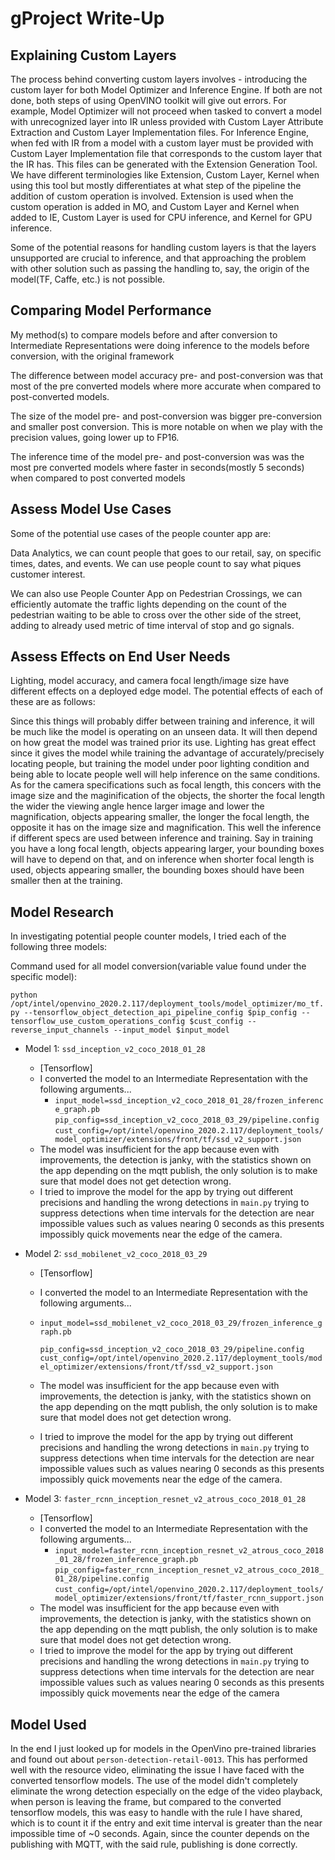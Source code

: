 # gProject Write-Up

## Explaining Custom Layers

The process behind converting custom layers involves - introducing the custom layer for both Model Optimizer and Inference Engine. If both are not done, both steps of using OpenVINO toolkit will give out errors. For example, Model Optimizer will not proceed when tasked to convert a model with unrecognized layer into IR unless provided with Custom Layer Attribute Extraction and Custom Layer Implementation files. For Inference Engine, when fed with IR from a model with a custom layer must be provided with Custom Layer Implementation file that corresponds to the custom layer that the IR has. This files can be generated with the Extension Generation Tool. We have different terminologies like Extension, Custom Layer, Kernel when using this tool but mostly differentiates at what step of the pipeline the addition of custom operation is involved. Extension is used when the custom operation is added in MO, and Custom Layer and Kernel when added to IE, Custom Layer is used for CPU inference, and Kernel for GPU inference.

Some of the potential reasons for handling custom layers is that the layers unsupported are crucial to inference, and that approaching the problem with other solution such as passing the handling to, say, the origin of the model(TF, Caffe, etc.) is not possible.

## Comparing Model Performance

My method(s) to compare models before and after conversion to Intermediate Representations were doing inference to the models before conversion, with the original framework

The difference between model accuracy pre- and post-conversion was that most of the pre converted models where more accurate when compared to post-converted models.

The size of the model pre- and post-conversion was bigger pre-conversion and smaller post conversion. This is more notable on when we play with the precision values, going lower up to FP16.

The inference time of the model pre- and post-conversion was was the most pre converted models where faster in seconds(mostly 5 seconds) when compared to post converted models

## Assess Model Use Cases

Some of the potential use cases of the people counter app are:

Data Analytics, we can count people that goes to our retail, say, on specific times, dates, and events. We can use people count to say what piques customer interest.

 We can also use People Counter App on Pedestrian Crossings, we can efficiently automate the traffic lights depending on the count of the pedestrian waiting to be able to cross over the other side of the street, adding to already used metric of time interval of stop and go signals.

## Assess Effects on End User Needs

Lighting, model accuracy, and camera focal length/image size have different effects on a deployed edge model. The potential effects of each of these are as follows:

Since this things will probably differ between training and inference, it will be much like the model is operating on an unseen data. It will then depend on how great the model was trained prior its use. Lighting has great effect since it gives the model while training the advantage of accurately/precisely locating people, but training the model under poor lighting condition and being able to locate people well will help inference on the same conditions. As for the camera specifications such as focal length, this concers with the image size and the maginification of the objects, the shorter the focal length the wider the viewing angle hence larger image and lower the magnification, objects appearing smaller, the longer the focal length, the opposite it has on the image size and magnification. This well the inference if different specs are used between inference
and training. Say in training you have a long focal length, objects appearing larger, your bounding boxes will have to depend on that, and on inference when shorter focal length is used, objects appearing smaller, the bounding boxes should have been smaller then at the training.

## Model Research

In investigating potential people counter models, I tried each of the following three models:

Command used for all model conversion(variable value found under the specific model):

```python /opt/intel/openvino_2020.2.117/deployment_tools/model_optimizer/mo_tf.py --tensorflow_object_detection_api_pipeline_config $pip_config --tensorflow_use_custom_operations_config $cust_config --reverse_input_channels --input_model $input_model```

- Model 1: `ssd_inception_v2_coco_2018_01_28`
  - [Tensorflow]
  - I converted the model to an Intermediate Representation with the following arguments...
    - ```input_model=ssd_inception_v2_coco_2018_01_28/frozen_inference_graph.pb```
      ```pip_config=ssd_inception_v2_coco_2018_03_29/pipeline.config```
    ```cust_config=/opt/intel/openvino_2020.2.117/deployment_tools/model_optimizer/extensions/front/tf/ssd_v2_support.json```
  - The model was insufficient for the app because even with improvements, the detection is janky, with the statistics shown on the app depending on the mqtt publish, the only solution is to make sure that model does not get detection wrong.
  - I tried to improve the model for the app by trying out different precisions and handling the wrong detections in `main.py` trying to suppress detections when time intervals for the detection are near impossible values such as values nearing 0 seconds as this presents impossibly quick movements near the edge of the camera.

- Model 2: `ssd_mobilenet_v2_coco_2018_03_29`
  - [Tensorflow]

  - I converted the model to an Intermediate Representation with the following arguments...

  - ```input_model=ssd_mobilenet_v2_coco_2018_03_29/frozen_inference_graph.pb```

      ```pip_config=ssd_inception_v2_coco_2018_03_29/pipeline.config```
      ```cust_config=/opt/intel/openvino_2020.2.117/deployment_tools/model_optimizer/extensions/front/tf/ssd_v2_support.json```

  - The model was insufficient for the app because even with improvements, the detection is janky, with the statistics shown on the app depending on the mqtt publish, the only solution is to make sure that model does not get detection wrong.

  - I tried to improve the model for the app by trying out different precisions and handling the wrong detections in `main.py` trying to suppress detections when time intervals for the detection are near impossible values such as values nearing 0 seconds as this presents impossibly quick movements near the edge of the camera.

- Model 3: `faster_rcnn_inception_resnet_v2_atrous_coco_2018_01_28`
  - [Tensorflow]
  - I converted the model to an Intermediate Representation with the following arguments...
    - ```input_model=faster_rcnn_inception_resnet_v2_atrous_coco_2018_01_28/frozen_inference_graph.pb```
      ```pip_config=faster_rcnn_inception_resnet_v2_atrous_coco_2018_01_28/pipeline.config```
      ```cust_config=/opt/intel/openvino_2020.2.117/deployment_tools/model_optimizer/extensions/front/tf/faster_rcnn_support.json```
  - The model was insufficient for the app because even with improvements, the detection is janky, with the statistics shown on the app depending on the mqtt publish, the only solution is to make sure that model does not get detection wrong.
  - I tried to improve the model for the app by trying out different precisions and handling the wrong detections in `main.py` trying to suppress detections when time intervals for the detection are near impossible values such as values nearing 0 seconds as this presents impossibly quick movements near the edge of the camera

## Model Used

In the end I just looked up for models in the OpenVino pre-trained libraries and found out about `person-detection-retail-0013`. This has performed well with the resource video, eliminating the issue I have faced with the converted tensorflow models. The use of the model didn't completely eliminate the wrong detection especially on the edge of the video playback, when person is leaving the frame, but compared to the converted tensorflow models, this was easy to handle with the rule I have shared, which is to count it if the entry and exit time interval is greater than the near impossible time of ~0 seconds. Again, since the counter depends on the publishing with MQTT, with the said rule, publishing is done correctly.
